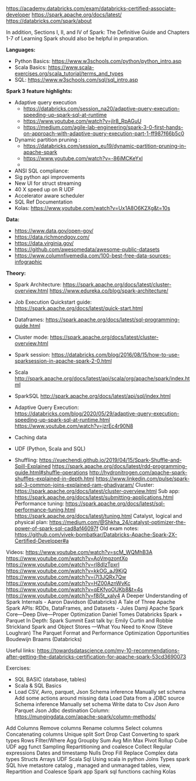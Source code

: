 https://academy.databricks.com/exam/databricks-certified-associate-developer
https://spark.apache.org/docs/latest/
https://databricks.com/spark/about

In addition, Sections I, II, and IV of Spark: The Definitive Guide and Chapters 1-7 of Learning Spark should also be helpful in preparation.

**Languages:**
* Python Basics:
https://www.w3schools.com/python/python_intro.asp
* Scala Basics:
 https://www.scala-exercises.org/scala_tutorial/terms_and_types
* SQL: https://www.w3schools.com/sql/sql_intro.asp


**Spark 3 feature highlights:**  
* Adaptive query execution
    * https://databricks.com/session_na20/adaptive-query-execution-speeding-up-spark-sql-at-runtime  
    * https://www.youtube.com/watch?v=jlr8_RpAGuU
    * https://medium.com/agile-lab-engineering/spark-3-0-first-hands-on-approach-with-adaptive-query-execution-part-1-ff987f66b5c0
* Dynamic partition pruning :
    * https://databricks.com/session_eu19/dynamic-partition-pruning-in-apache-spark
    * https://www.youtube.com/watch?v=-86iMCKeYxI
    * 
* ANSI SQL compliance: 
* Sig python api improvements
* New UI for struct streaming
* 40 X speed up on R UDF
* Accelerator aware scheduler
* SQL Ref Documentation
* Kolas: https://www.youtube.com/watch?v=Ux1A8O6K2Xg&t=10s

**Data:**
* https://www.data.gov/open-gov/
* https://data.richmondgov.com/
* https://data.virginia.gov/
* https://github.com/awesomedata/awesome-public-datasets
* https://www.columnfivemedia.com/100-best-free-data-sources-infographic

**Theory:**
* Spark Architecture:
 https://spark.apache.org/docs/latest/cluster-overview.html
https://www.edureka.co/blog/spark-architecture/
* Job Execution
Quickstart guide: 
https://spark.apache.org/docs/latest/quick-start.html
* Dataframes:
https://spark.apache.org/docs/latest/sql-programming-guide.html
* Cluster mode:
https://spark.apache.org/docs/latest/cluster-overview.html
* Spark session:
https://databricks.com/blog/2016/08/15/how-to-use-sparksession-in-apache-spark-2-0.html
* Scala http://spark.apache.org/docs/latest/api/scala/org/apache/spark/index.html
* SparkSQL http://spark.apache.org/docs/latest/api/sql/index.html
* Adaptive Query Execution: 
https://databricks.com/blog/2020/05/29/adaptive-query-execution-speeding-up-spark-sql-at-runtime.html
https://www.youtube.com/watch?v=jzrEc4r90N8

* Caching data
* UDF (Python, Scala and SQL)
* Shuffling:
https://xuechendi.github.io/2019/04/15/Spark-Shuffle-and-Spill-Explained
https://spark.apache.org/docs/latest/rdd-programming-guide.html#shuffle-operations
http://hydronitrogen.com/apache-spark-shuffles-explained-in-depth.html
https://www.linkedin.com/pulse/spark-sql-3-common-joins-explained-ram-ghadiyaram/
Cluster: https://spark.apache.org/docs/latest/cluster-overview.html
Sub app: https://spark.apache.org/docs/latest/submitting-applications.html
Performance tuning: 
https://spark.apache.org/docs/latest/sql-performance-tuning.html
https://spark.apache.org/docs/latest/tuning.html
Catalyst, logical and physical plan:
https://medium.com/@Shkha_24/catalyst-optimizer-the-power-of-spark-sql-cad8af46097f
Old exam notes:
https://github.com/vivek-bombatkar/Databricks-Apache-Spark-2X-Certified-Developer#a


Videos:
https://www.youtube.com/watch?v=scM_WQMhB3A
https://www.youtube.com/watch?v=AoVmgzontXo
https://www.youtube.com/watch?v=rl8dIzTpxrI
https://www.youtube.com/watch?v=kkOG_aJ9KjQ
https://www.youtube.com/watch?v=i7l3JQRx7Qw
https://www.youtube.com/watch?v=HZ00AznWvKc
https://www.youtube.com/watch?v=qEKfyoOUKb8&t=4s
https://www.youtube.com/watch?v=f8j5t_xaly4
A Deeper Understanding of Spark Internals - Aaron Davidson (Databricks)
A Tale of Three Apache Spark APIs: RDDs, DataFrames, and Datasets - Jules Damji
Apache Spark Core—Deep Dive—Proper Optimization Daniel Tomes Databricks
Spark + Parquet In Depth: Spark Summit East talk by: Emily Curtin and Robbie Strickland
Spark and Object Stores —What You Need to Know (Steve Loughran)
The Parquet Format and Performance Optimization Opportunities Boudewijn Braams (Databricks)



Useful links:
https://towardsdatascience.com/my-10-recommendations-after-getting-the-databricks-certification-for-apache-spark-53cd3690073




Exercises:
* SQL BASIC (database, tables)
* Scala & SQL Basics
* Load CSV, Avro, parquet, Json
Schema inference
Manually set schema
Add some actions around missing data
Load Data from a JDBC source
Schema inference
Manually set schema
Write data to 
Csv
Json
Avro
Parquet
Json
Jdbc destination
Column:
https://mungingdata.com/apache-spark/column-methods/

Add Columns
Remove columns
Rename columns
Select columns
Concatenating columns
Unique
split
Sort
Drop
Cast
Converting to spark types
 Rows
FIlter/Where
Agg
Groupby
Sum
Avg
Min
Max
Pivot
Rollup
Cube
UDF agg funct
Sampling
Repartitioning and coalesce
Collect
Regular expressions
Dates and timestamp
Nulls
Drop
Fill
Replace
Complex data types
Structs
Arrays
UDF
Scala
Sql
Using scala in python
Joins
Types
spark SQL hive metastore catalog , managed and unmanaged tables, view,
Repartition and Coalesce
Spark app
Spark sql functions
caching
Kolas


